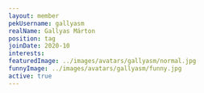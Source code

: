```yaml
---
layout: member
pekUsername: gallyasm
realName: Gallyas Márton
position: tag
joinDate: 2020-10
interests:
featuredImage: ../images/avatars/gallyasm/normal.jpg
funnyImage: ../images/avatars/gallyasm/funny.jpg
active: true
---
```

